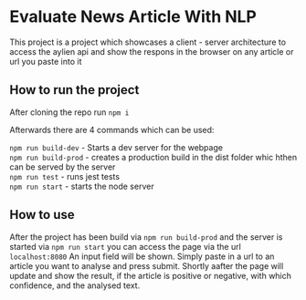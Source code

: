 # Evaluate News Article With NLP

This project is a project which showcases a client - server architecture to access the aylien api and show the respons in the browser on any article or url you paste into it

## How to run the project

After cloning the repo run `npm i`

Afterwards there are 4 commands which can be used:

`npm run build-dev` - Starts a dev server for the webpage  
`npm run build-prod` - creates a production build in the dist folder whic hthen can be served by the server  
`npm run test` - runs jest tests  
`npm run start` - starts the node server  


## How to use

After the project has been build via `npm run build-prod` and the server is started via `npm run start` you can access the page via the url `localhost:8080`
An input field will be shown. Simply paste in a url to an article you want to analyse and press submit. Shortly aafter the page will update and show the result, if the article is positive or negative, with which confidence, and the analysed text.
